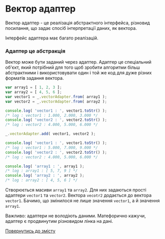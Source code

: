 # Вектор адаптер

Вектор адаптер - це реалізація абстрактного інтерфейса, різновид посилання, що задає спосіб інтерпретації даних, як вектора.

Інтерфейс адаптера має багато реалізацій.

### Адаптер це абстракція

Вектор може бути заданий через адаптер. Адаптер це спеціальний об'єкт, який потрібний для того щоб зробити алгоритми більш абстрактними і використовувати один і той же код для дуже різних форматів задання вектора.

```js
var array1 = [ 1, 2, 3 ];
var array2 = [ 4, 5, 6 ];
var vector1 = _.vectorAdapter.from( array1 );
var vector2 = _.vectorAdapter.from( array2 );

console.log( 'vector1 : ', vector1.toStr() );
/* log : vector1 : 1.000, 2.000, 3.000 */
console.log( 'vector2 : ', vector2.toStr() );
/* log : vector2 : 4.000, 5.000, 6.000 */

_.vectorAdapter.add( vector1, vector2 );

console.log( 'vector1 : ', vector1.toStr() );
/* log : vector1 : 5.000, 7.000, 9.000 */
console.log( 'vector2 : ', vector2.toStr() );
/* log : vector2 : 4.000, 5.000, 6.000 */

console.log( 'array1 : ', array1 );
/* log : array1 : [ 5, 7, 9 ] */
console.log( 'array2 : ', array2 );
/* log : array2 : [ 4, 5, 6 ] */
```

Створюється масиви `array1` та `array2`. Для них задаються прості адаптери `vector1` та `vector2`. Вектора `vecotr2` додається до вектора `vector1`. Бачимо, що змінилося не лише значення `vector1`, а й значення `array1`.

Важливо: адаптери не володіють даними. Матефорично кажучи, адаптер є продвинутим різновидом лінка на дані.

[Повернутись до змісту](../README.md#Концепції)
